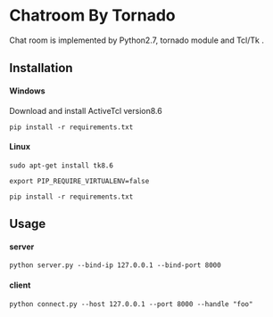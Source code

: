 # Chatroom By Tornado

Chat room is implemented by Python2.7, tornado module and Tcl/Tk .



## Installation

#### Windows

Download and install  ActiveTcl  version8.6

`pip install -r requirements.txt`



#### Linux

`sudo apt-get install tk8.6`

`export PIP_REQUIRE_VIRTUALENV=false`

`pip install -r requirements.txt`



## Usage

#### server

`python server.py --bind-ip 127.0.0.1 --bind-port 8000`

#### client

`python connect.py --host 127.0.0.1 --port 8000 --handle "foo"`

